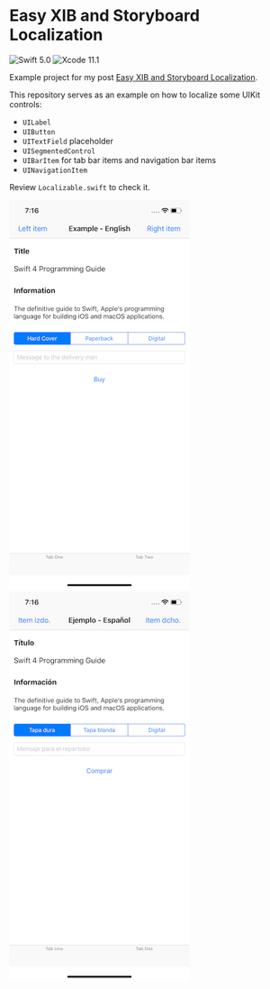 # Easy XIB and Storyboard Localization

![Swift 5.0](https://img.shields.io/badge/swift-5.0-orange.svg) ![Xcode 11.1](https://img.shields.io/badge/xcode-11.1-blue.svg)

Example project for my post [Easy XIB and Storyboard Localization](https://medium.com/@mario.negro.martin/easy-xib-and-storyboard-localization-b2794c69c9db).

This repository serves as an example on how to localize some UIKit controls:

- `UILabel`
- `UIButton`
- `UITextField` placeholder
- `UISegmentedControl`
- `UIBarItem` for tab bar items and navigation bar items
- `UINavigationItem`

Review `Localizable.swift` to check it.

![English](etc/en.png) ![Spanish](etc/es.png)
